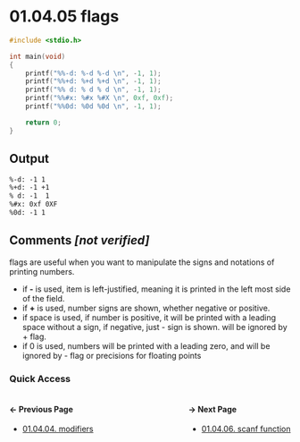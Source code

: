 # 01.04.05 flags

```c
#include <stdio.h>

int main(void)
{
    printf("%%-d: %-d %-d \n", -1, 1);
    printf("%%+d: %+d %+d \n", -1, 1);
    printf("%% d: % d % d \n", -1, 1);
    printf("%%#x: %#x %#X \n", 0xf, 0xf);
    printf("%%0d: %0d %0d \n", -1, 1);

    return 0;
}

```

## Output

```txt
%-d: -1 1 
%+d: -1 +1 
% d: -1  1 
%#x: 0xf 0XF 
%0d: -1 1 
```

## Comments *[not verified]*

flags are useful when you want to manipulate the signs and notations of printing numbers.  

* if **-** is used, item is left-justified, meaning it is printed in the left most side of the field.
* if **+** is used, number signs are shown, whether negative or positive.
* if space is used, if number is positive, it will be printed with a leading space without a sign, if negative, just - sign is shown. will be ignored by + flag.
* if 0 is used, numbers will be printed with a leading zero, and will be ignored by - flag or precisions for floating points

### Quick Access

<div class="quick_access">
<div class="previous_page" style="float:left">

#### &#8592; Previous Page

* [01.04.04. modifiers](./../../01.the_basics/04.input_output/04.modifiers.md)

</div>
<div class="next_page" style="float:right">

#### &#8594; Next Page

* [01.04.06. scanf function](./../../01.the_basics/04.input_output/06.scanf.md)

</div>
</div>
